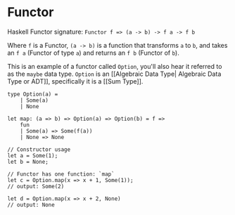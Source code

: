 #	Functor

Haskell Functor signature: `Functor f => (a -> b) -> f a -> f b`

Where `f` is a Functor, `(a -> b)` is a function that transforms `a` to `b`, and takes an `f a` (Functor of type `a`) and returns an `f b` (Functor of `b`).

This is an example of a functor called `Option`, you'll also hear it referred to as the `maybe` data type. `Option` is an [[Algebraic Data Type| Algebraic Data Type or ADT]], specifically it is a [[Sum Type]].

```
type Option(a) =
	| Some(a)
	| None

let map: (a => b) => Option(a) => Option(b) = f =>
	fun
	| Some(a) => Some(f(a))
	| None => None

// Constructor usage
let a = Some(1);
let b = None;

// Functor has one function: `map`
let c = Option.map(x => x + 1, Some(1));
// output: Some(2)

let d = Option.map(x => x + 2, None)
// output: None
```

